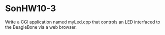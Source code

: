# SonHW10-3
Write a CGI application named myLed.cpp that controls an LED interfaced to the BeagleBone via a web browser. 
